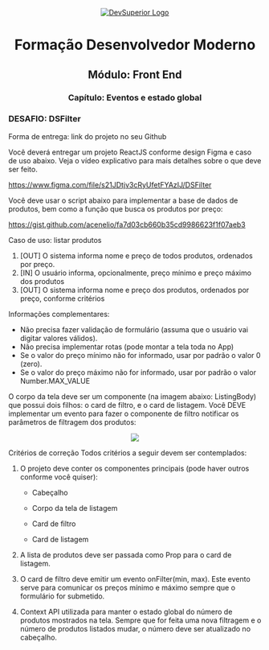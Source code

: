 <p align="center">
  <a href="https://devsuperior.com.br">
    <img src="https://github.com/BrunoBuilder/customer_crud_challenge/assets/84381502/6b8cb2ad-5e4b-450b-a788-cd6c2d43a3c3" alt="DevSuperior Logo">
  </a>
</p>

<h1 align="center">Formação Desenvolvedor Moderno</h1>

<h2 align="center">Módulo: Front End</h2>

<h3 align="center">Capítulo: Eventos e estado global</h3>

### DESAFIO: DSFilter

Forma de entrega: link do projeto no seu Github

Você deverá entregar um projeto ReactJS conforme design Figma e caso de uso abaixo. Veja o vídeo
explicativo para mais detalhes sobre o que deve ser feito.

https://www.figma.com/file/s21JDtjv3cRyUfetFYAzIJ/DSFilter

Você deve usar o script abaixo para implementar a base de dados de produtos, bem como a função que busca
os produtos por preço:

https://gist.github.com/acenelio/fa7d03cb660b35cd9986623f1f07aeb3

Caso de uso: listar produtos
 
  1. [OUT] O sistema informa nome e preço de todos produtos, ordenados por preço.
  2. [IN] O usuário informa, opcionalmente, preço mínimo e preço máximo dos produtos
  3. [OUT] O sistema informa nome e preço dos produtos, ordenados por preço, conforme critérios

Informações complementares:
 
  - Não precisa fazer validação de formulário (assuma que o usuário vai digitar valores válidos).
  - Não precisa implementar rotas (pode montar a tela toda no App)
  - Se o valor do preço mínimo não for informado, usar por padrão o valor 0 (zero).
  - Se o valor do preço máximo não for informado, usar por padrão o valor Number.MAX_VALUE

O corpo da tela deve ser um componente (na imagem abaixo: ListingBody) que possui dois filhos: o card de
filtro, e o card de listagem. Você DEVE implementar um evento para fazer o componente de filtro notificar os
parâmetros de filtragem dos produtos:

<p align="center">
  <img src="https://github.com/BrunoBuilder/dsfilter/assets/84381502/441b66e1-bdbb-45bc-b68b-c68d6f559225">
</p>

Critérios de correção
Todos critérios a seguir devem ser contemplados:

1) O projeto deve conter os componentes principais (pode haver outros conforme você quiser):
  
    - Cabeçalho
  
    - Corpo da tela de listagem
 
    - Card de filtro
  
    - Card de listagem

2) A lista de produtos deve ser passada como Prop para o card de listagem.

3) O card de filtro deve emitir um evento onFilter(min, max). Este evento serve para comunicar os preços mínimo
e máximo sempre que o formulário for submetido.

4) Context API utilizada para manter o estado global do número de produtos mostrados na tela. Sempre que
for feita uma nova filtragem e o número de produtos listados mudar, o número deve ser atualizado no cabeçalho.


